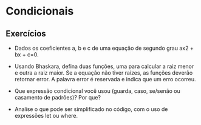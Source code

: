﻿# Condicionais

## Exercícios

- Dados os coeficientes a, b e c de uma equação de segundo grau ax2 + bx + c=0.

- Usando Bhaskara, defina duas funções, uma para calcular a raiz menor e outra a raiz maior. Se a equação não tiver raízes, as funções deverão retornar error. A palavra error é reservada e indica que um erro ocorreu. 

- Que expressão condicional você usou (guarda, caso, se/senão ou casamento de padrões)? Por que? 

- Analise o que pode ser simplificado no código, com o uso de expressões let ou where.
